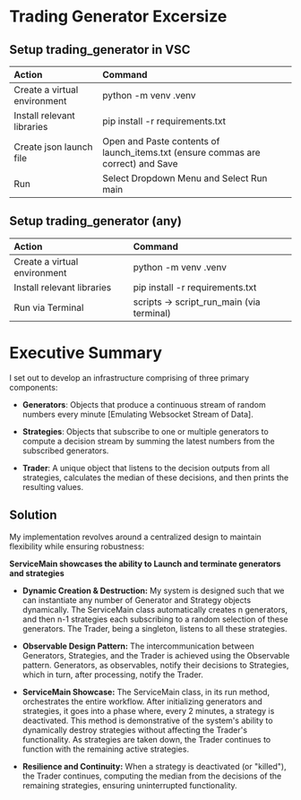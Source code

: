 # **Trading Generator Excersize**

## Setup trading_generator in VSC

|Action|Command
| :-| :-
|Create a virtual environment| python -m venv .venv
|Install relevant libraries | pip install -r requirements.txt|
|Create json launch file| Open and Paste contents of launch_items.txt (ensure commas are correct) and Save|
|Run|Select Dropdown Menu and Select Run main|


## Setup trading_generator (any)

|Action|Command
| :-| :-
|Create a virtual environment| python -m venv .venv
|Install relevant libraries | pip install -r requirements.txt|
|Run via Terminal|scripts -> script_run_main (via terminal)|


# Executive Summary

I set out to develop an infrastructure comprising of three primary components:

- **Generators**: Objects that produce a continuous stream of random numbers every minute [Emulating Websocket Stream of Data].

- **Strategies**: Objects that subscribe to one or multiple generators to compute a decision stream by summing the latest numbers from the subscribed generators.

- **Trader**: A unique object that listens to the decision outputs from all strategies, calculates the median of these decisions, and then prints the resulting values.

## Solution

My implementation revolves around a centralized design to maintain flexibility while ensuring robustness:

**ServiceMain showcases the ability to Launch and terminate generators and strategies**

- **Dynamic Creation & Destruction:** My system is designed such that we can instantiate any number of Generator and Strategy objects dynamically. The ServiceMain class automatically creates n generators, and then n-1 strategies each subscribing to a random selection of these generators. The Trader, being a singleton, listens to all these strategies.

- **Observable Design Pattern:** The intercommunication between Generators, Strategies, and the Trader is achieved using the Observable pattern. Generators, as observables, notify their decisions to Strategies, which in turn, after processing, notify the Trader.

- **ServiceMain Showcase:** The ServiceMain class, in its run method, orchestrates the entire workflow. After initializing generators and strategies, it goes into a phase where, every 2 minutes, a strategy is deactivated. This method is demonstrative of the system's ability to dynamically destroy strategies without affecting the Trader's functionality. As strategies are taken down, the Trader continues to function with the remaining active strategies.

- **Resilience and Continuity:** When a strategy is deactivated (or "killed"), the Trader continues, computing the median from the decisions of the remaining strategies, ensuring uninterrupted functionality.
